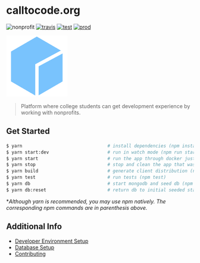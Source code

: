 # calltocode.org

![nonprofit][nonprofit]
[![travis][travis]][travis-url]
[![test][test]][test-url]
[![prod][prod]][prod-url]

![logo][logo]

> Platform where college students can get development experience by working with nonprofits.

## Get Started

```bash
$ yarn                                # install dependencies (npm install)
$ yarn start:dev                      # run in watch mode (npm run start:dev)
$ yarn start                          # run the app through docker just like the test environment (npm start)
$ yarn stop                           # stop and clean the app that was running through docker
$ yarn build                          # generate client distribution (npm run build)
$ yarn test                           # run tests (npm test)
$ yarn db                             # start mongodb and seed db (npm run db)
$ yarn db:reset                       # return db to initial seeded state (npm run db:reset)
```
**Although yarn is recommended, you may use npm natively. The corresponding npm commands are in parenthesis above.*

## Additional Info

- [Developer Environment Setup](docs/setup.md)
- [Database Setup](docs/database.md)
- [Contributing](docs/contributing.md)

[nonprofit]: https://img.shields.io/badge/project-nonprofit-ff69b4.svg

[travis]: https://travis-ci.org/CodeForSocialGood/calltocode.org.svg
[travis-url]: https://travis-ci.org/CodeForSocialGood/calltocode.org

[test]: https://img.shields.io/badge/test-test.calltocode.org-orange.svg
[test-url]: http://test.calltocode.org/

[prod]: https://img.shields.io/badge/prod-calltocode.org-orange.svg
[prod-url]: http://calltocode.org/

[logo]: /docs/media/logo.png
